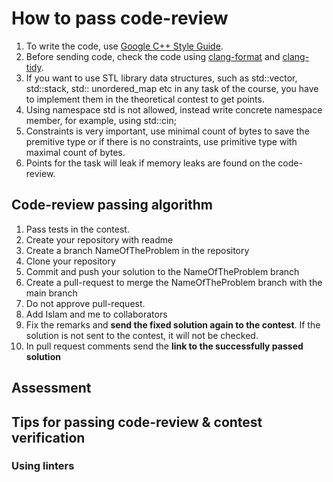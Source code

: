 # How to pass code-review

1. To write the code, use [Google C++ Style Guide].
2. Before sending code, check the code using [clang-format] and [clang-tidy].
3. If you want to use STL library data structures, such as std::vector, std::stack, std:: unordered_map etc in any task of the course, you have to implement them in the theoretical contest to get points.
4. Using namespace std is not allowed, instead write concrete namespace member, for example, using std::cin;
5. Constraints is very important, use minimal count of bytes to save the premitive type or if there is no constraints, use primitive type with maximal count of bytes.
6. Points for the task will leak if memory leaks are found on the code-review.

## Code-review passing algorithm

 1. Pass tests in the contest.
 2. Create your repository with readme
 3. Create a branch NameOfTheProblem in the repository
 4. Clone your repository
 5. Commit and push your solution to the NameOfTheProblem branch
 6. Create a pull-request to merge the NameOfTheProblem branch with the main branch
 7. Do not approve pull-request.
 8. Add Islam and me to collaborators
 9. Fix the remarks and **send the fixed solution again to the contest**. If the solution is not sent to the contest, it will not be checked.
 10. In pull request comments send the **link to the successfully passed solution** 

## Assessment

## Tips for passing code-review & contest verification
### Using linters

[//]: #
[Google C++ Style Guide]: <https://google.github.io/styleguide/cppguide.html>
[adress sanitazer]: https://github.com/google/sanitizers/wiki/AddressSanitizer
[CLion]: https://www.jetbrains.com/clion
[CLion clang-tidy]: https://www.jetbrains.com/help/clion/clang-tidy-checks-support.html
[CLion clang-format]: https://www.jetbrains.com/help/clion/clangformat-as-alternative-formatter.html
[clang-format]: https://clang.llvm.org/docs/ClangFormat.html
[clang-tidy]: https://clang.llvm.org/extra/clang-tidy.html

